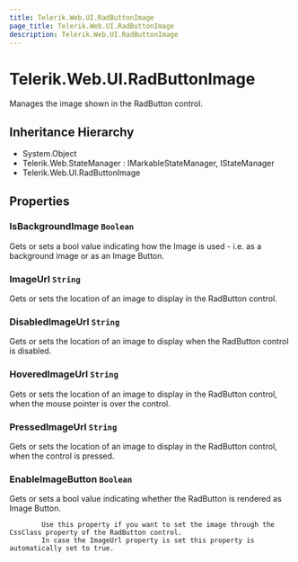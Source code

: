 ```yaml
---
title: Telerik.Web.UI.RadButtonImage
page_title: Telerik.Web.UI.RadButtonImage
description: Telerik.Web.UI.RadButtonImage
---
```


# Telerik.Web.UI.RadButtonImage

Manages the image shown in the RadButton control.

## Inheritance Hierarchy

* System.Object
* Telerik.Web.StateManager : IMarkableStateManager, IStateManager
* Telerik.Web.UI.RadButtonImage

## Properties

###  IsBackgroundImage `Boolean`

Gets or sets a bool value indicating how the Image is used - i.e. as a background image or as an Image Button.

###  ImageUrl `String`

Gets or sets the location of an image to display in the RadButton control.

###  DisabledImageUrl `String`

Gets or sets the location of an image to display when the RadButton control is disabled.

###  HoveredImageUrl `String`

Gets or sets the location of an image to display in the RadButton control, when the mouse pointer is over the control.

###  PressedImageUrl `String`

Gets or sets the location of an image to display in the RadButton control, when the control is pressed.

###  EnableImageButton `Boolean`

Gets or sets a bool value indicating whether the RadButton is rendered as Image Button.
            
            Use this property if you want to set the image through the CssClass property of the RadButton control.
            In case the ImageUrl property is set this property is automatically set to true.

